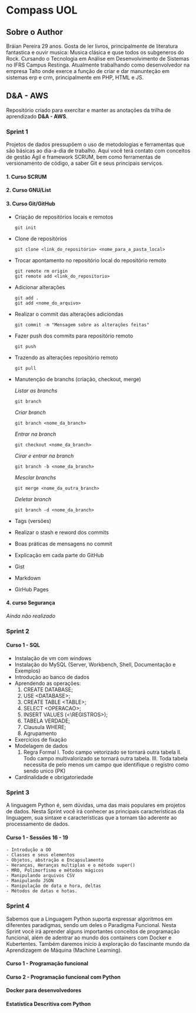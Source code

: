 # Compass UOL

## Sobre o Author
Bráian Pereira 29 anos.
Gosta de ler livros, principalmente de literatura fantastica e ouvir musica: Musica clásica e quse todos os subgeneros do Rock.
Cursando o Tecnologia em Análise em Desenvolvimento de Sistemas no IFRS Campus Restinga.
Atualmente trabalhando como desenvolvedor na empresa Talto onde exerce a função de criar e dar manunteção em sistemas erp e crm, principalmente em PHP, HTML e JS.

## D&A - AWS

Repositório criado para exercítar e manter as anotações da trilha de aprendizado **D&A - AWS**.

### Sprint 1

Projetos de dados pressupõem o uso de metodologias e ferramentas que são básicas ao dia-a-dia de trabalho. Aqui você terá contato com conceitos de gestão Ágil e framework SCRUM, bem como ferramentas de versionamento de código, a saber Git e seus principais serviços.

#### 1. Curso SCRUM

#### 2. Curso GNU/List

#### 3. Curso Git/GitHub
- Criação de repositórios locais e remotos
    ```git
    git init
    ```
- Clone de repositórios
    ```git
    git clone <link_do_repositório> <nome_para_a_pasta_local>
    ```
- Trocar apontamento no repositório local do repositório remoto
    ```git
    git remote rm origin
    git remote add <link_do_repositorio>
    ```
- Adicionar alterações
    ```git
    git add . 
    git add <nome_do_arquivo>
    ```
- Realizar o commit das alterações adiciondas
    ```git
    git commit -m "Mensagem sobre as alterações feitas"
    ```
- Fazer push dos commits para repositório remoto
    ```git
    git push
    ```
- Trazendo as alterações repositório remoto
    ```git
    git pull
    ```
- Manutenção de branchs (criação, checkout, merge)

   *Listar as branchs*
    ```git
    git branch
    ```
    *Criar branch*
    ```git
    git branch <nome_da_branch>
    ```
    *Entrar na branch*
    ```git
    git checkout <nome_da_branch>
    ```
    *Cirar e entrar na branch*
    ```git
    git branch -b <nome_da_branch>
    ```
    *Mesclar branchs*
    ```git
    git merge <nome_da_outra_branch>
    ```
    *Deletar branch*
    ```git
    git branch -d <nome_da_branch>
    ```
- Tags (versões)

- Realizar o stash e reword dos commits
- Boas práticas de mensagens no commit
- Explicação em cada parte do GitHub
- Gist
- Markdown
- GirHub Pages

#### 4. curso Segurança
_Ainda não realizado_

### Sprint 2

#### Curso 1 - SQL
 - Instalação de vm com windows
 - Instalação do MySQL (Server, Workbench, Shell, Documentação e Exemplos)
 - Introdução ao banco de dados
 - Aprendendo as operações: 
    1. CREATE DATABASE;
    2. USE \<DATABASE\>;
    3. CREATE TABLE \<TABLE\>;
    4. SELECT \<OPERACAO>;
    5. INSERT VALUES (<\REGISTROS>);
    6. TABELA VERDADE;
    7. Clausula WHERE;
    8. Agrupamento
 - Exercícios de fixação
 - Modelagem de dados
    1. Regra Formal
        I. Todo campo vetorizado se tornará outra tabela
        II. Todo campo multivalorizado se tornará outra tabela.
        III. Toda tabela necessita de pelo menos um campo que identifique o registro como sendo unico (PK) 
- Cardinalidade e obrigatoriedade

### Sprint 3

A linguagem Python é, sem dúvidas, uma das mais populares em projetos de dados. Nesta Sprint você irá conhecer as principais características da linguagem, sua sintaxe e características que a tornam tão aderente ao processamento de dados.

#### Curso 1 - Sessões 16 - 19
    - Introdução a OO
    - Classes e seus elementos
    - Objetos, abstração e Encapsulamento
    - Heranças, Heranças multiplas e o método super()
    - MRO, Polimorfismo e métodos mágicos
    - Manipulando arquivos CSV
    - Manipulando JSON
    - Manipulação de data e hora, deltas
    - Métodos de datas e hotas.

### Sprint 4
Sabemos que a Linguagem Python suporta expressar algoritmos em diferentes paradigmas, sendo um deles o Paradigma Funcional. Nesta Sprint você irá aprender alguns importantes conceitos de programação funcional, além de adentrar ao mundo dos containers com Docker e Kubertentes. Também daremos início à exploração do fascinante mundo da Aprendizagem de Máquina (Machine Learning).

#### Curso 1 - Programação funcional

#### Curso 2 - Programação funcional com Python 

#### Docker para desenvolvedores

#### Estatística Descritiva com Python


